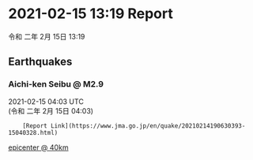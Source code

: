 # 2021-02-15 13:19 Report
令和 二年 2月 15日 13:19

## Earthquakes
### Aichi-ken Seibu @ M2.9
2021-02-15 04:03 UTC  
        (令和 二年 2月 15日 04:03)
  
        [Report Link](https://www.jma.go.jp/en/quake/20210214190630393-15040328.html)  
[epicenter @ 40km](https://www.google.com/maps/place/35°06'00%22+137°18'00%22/@35.1,137.3,17z/data=!3m1!4b1!4m5!3m4!1s0x0:0x0!8m2!3d35.1!4d137.3)